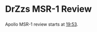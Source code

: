 # DrZzs MSR-1 Review

##### 

  
  
Apollo MSR-1 review starts at [19:53](https://youtu.be/YGNCw1nFwjg?t=1193).  